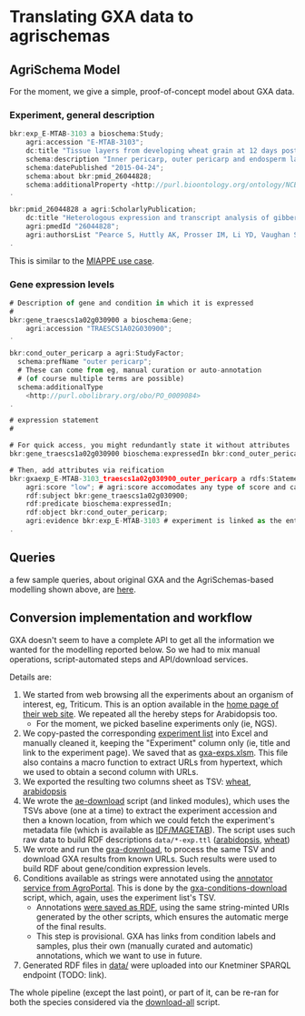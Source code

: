 # Translating GXA data to agrischemas

## AgriSchema Model

For the moment, we give a simple, proof-of-concept model about GXA data.

### Experiment, general description

```javascript
bkr:exp_E-MTAB-3103 a bioschema:Study;
	agri:accession "E-MTAB-3103";
	dc:title "Tissue layers from developing wheat grain at 12 days post-anthesis";
	schema:description "Inner pericarp, outer pericarp and endosperm layers from...";
	schema:datePublished "2015-04-24";
	schema:about bkr:pmid_26044828;
	schema:additionalProperty <http://purl.bioontology.org/ontology/NCBITAXON/4565>;
.

bkr:pmid_26044828 a agri:ScholarlyPublication;
	dc:title "Heterologous expression and transcript analysis of gibberellin biosynthetic genes..."
	agri:pmedId "26044828";
	agri:authorsList "Pearce S, Huttly AK, Prosser IM, Li YD, Vaughan SP, ...";
.
```

This is similar to the [MIAPPE use case](../miappe-use-case/README.md).

### Gene expression levels

```javascript
# Description of gene and condition in which it is expressed
#
bkr:gene_traescs1a02g030900 a bioschema:Gene;
	agri:accession "TRAESCS1A02G030900";
.

bkr:cond_outer_pericarp a agri:StudyFactor; 
  schema:prefName "outer pericarp";
  # These can come from eg, manual curation or auto-annotation
  # (of course multiple terms are possible)
  schema:additionalType
    <http://purl.obolibrary.org/obo/PO_0009084>
.

# expression statement
#

# For quick access, you might redundantly state it without attributes
bkr:gene_traescs1a02g030900 bioschema:expressedIn bkr:cond_outer_pericarp.

# Then, add attributes via reification
bkr:gxaexp_E-MTAB-3103_traescs1a02g030900_outer_pericarp a rdfs:Statement;
	agri:score "low"; # agri:score accomodates any type of score and can have subclasses (eg, pvalue)
	rdf:subject bkr:gene_traescs1a02g030900;
	rdf:predicate bioschema:expressedIn;
	rdf:object bkr:cond_outer_pericarp;
	agri:evidence bkr:exp_E-MTAB-3103 # experiment is linked as the entity that provides evidence for it
.
```

## Queries
a few sample queries, about original GXA and the AgriSchemas-based modelling shown above, are [here](SPARQL-Queries.md).

## Conversion implementation and workflow

GXA doesn't seem to have a complete API to get all the information we wanted for the modelling reported below. So we had to mix manual operations, script-automated steps and API/download services.  

Details are:
1. We started from web browsing all the experiments about an organism of interest, eg, Triticum. This is an option available in the [home page of their web site](https://www.ebi.ac.uk/gxa/home). We repeated all the hereby steps for Arabidopsis too.
   * For the moment, we picked baseline experiments only (ie, NGS).
2. We copy-pasted the corresponding [experiment list](https://www.ebi.ac.uk/gxa/experiments?species=triticum%20aestivum&experimentType=baseline) into Excel and manually cleaned it, keeping the "Experiment" column only (ie, title and link to the experiment page). We saved that as [gxa-exps.xlsm](gxa-exps.xlsm). This file also contains a macro function to extract URLs from hypertext, which we used to obtain a second column with URLs.
3. We exported the resulting two columns sheet as TSV: [wheat](gxa-wheat-exps.tsv), [arabidopsis](gxa-arabidopsis-exps.tsv)
4. We wrote the [ae-download](ae-download.py) script (and linked modules), which uses the TSVs above (one at a time) to extract the experiment accession and then a known location, from which we could fetch the experiment's metadata file (which is available as [IDF/MAGETAB](https://www.ebi.ac.uk/arrayexpress/help/magetab_spec.html)). The script uses such raw data to build RDF descriptions `data/*-exp.ttl` ([arabidopsis](data/arabidopsis-exp.ttl), [wheat](data/wheat-exp.ttl))
5. We wrote and run the [gxa-download](ae-download.py), to process the same TSV and download GXA results from known URLs. Such results were used to build RDF about gene/condition expression levels.
6. Conditions available as strings were annotated using the [annotator service from AgroPortal](http://agroportal.lirmm.fr/annotator). This is done by the [gxa-conditions-download](gxa-conditions-download.py) script, which, again, uses the experiment list's TSV.
   * Annotations [were saved as RDF](data/gxa-conditions.ttl), using the same string-minted URIs generated by the other scripts, which ensures the automatic merge of the final results.
   * This step is provisional. GXA has links from condition labels and samples, plus their own (manually curated and automatic) annotations, which we want to use in future.
7. Generated RDF files in [data/](data) were uploaded into our Knetminer SPARQL endpoint (TODO: link).

The whole pipeline (except the last point), or part of it, can be re-ran for both the species considered via the [download-all](download-all.sh) script.
